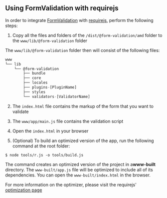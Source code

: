 ## Using FormValidation with requirejs

In order to integrate [FormValidation](https://formvalidation.io) with [requirejs](https://requirejs.org), perform the following steps:

1. Copy all the files and folders of the `/dist/@form-validation/amd` folder to the `www/lib/@form-validation` folder

The `www/lib/@form-validation` folder then will consist of the following files:

```js
www
└── lib
    └── @form-validation
        ├── bundle
        ├── core
        ├── locales
        ├── plugins-[PluginName]
        ├── styles
        └── validators-[ValidatorName]
```

2. The `index.html` file contains the markup of the form that you want to validate

3. The `www/app/main.js` file contains the validation script

4. Open the `index.html` in your browser

5. (Optional) To build an optimized version of the app, run the following command at the root folder:

```shell
$ node tools/r.js -o tools/build.js
```

The command creates an optimized version of the project in a**www-built** directory. The `www-built/app.js` file will be optimized to include all of its dependencies.
You can open the `www-built/index.html` in the browser.

For more information on the optimizer, please visit the requirejs' [optimization page](http://requirejs.org/docs/optimization.html)

